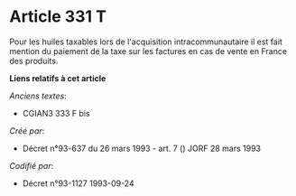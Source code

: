# Article 331 T

Pour les huiles taxables lors de l'acquisition intracommunautaire il est fait mention du paiement de la taxe sur les factures
en cas de vente en France des produits.

**Liens relatifs à cet article**

_Anciens textes_:

  - CGIAN3 333 F bis

_Créé par_:

  - Décret n°93-637 du 26 mars 1993 - art. 7 () JORF 28 mars 1993

_Codifié par_:

  - Décret n°93-1127 1993-09-24
